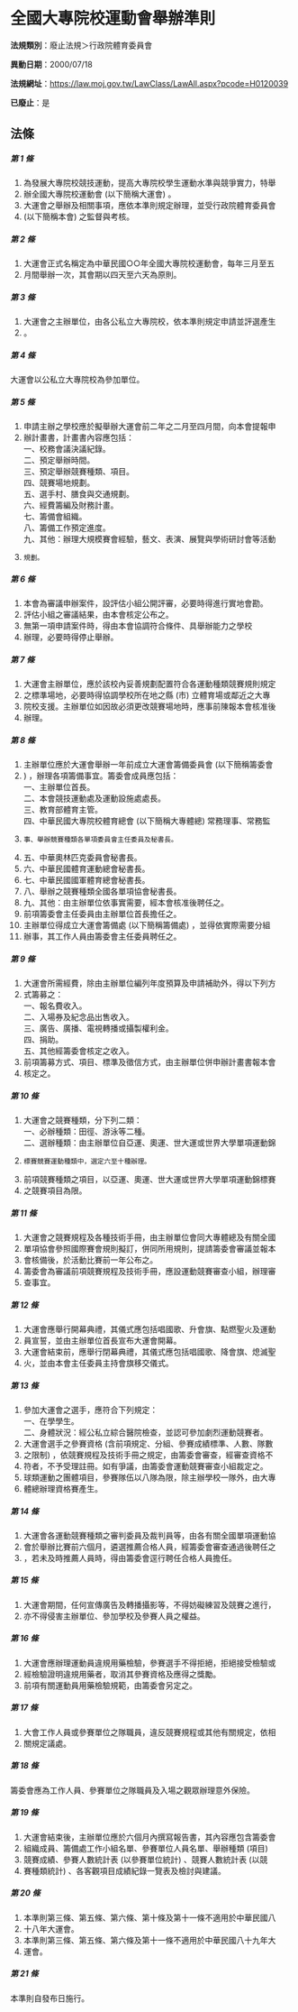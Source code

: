 # 全國大專院校運動會舉辦準則

**法規類別**：廢止法規＞行政院體育委員會

**異動日期**：2000/07/18  

**法規網址**：https://law.moj.gov.tw/LawClass/LawAll.aspx?pcode=H0120039

**已廢止**：是



## 法條
##### 第 1 條
1. 為發展大專院校競技運動，提高大專院校學生運動水準與競爭實力，特舉
1. 辦全國大專院校運動會 (以下簡稱大運會) 。
1. 大運會之舉辦及相關事項，應依本準則規定辦理，並受行政院體育委員會
1.  (以下簡稱本會) 之監督與考核。

##### 第 2 條
1. 大運會正式名稱定為中華民國○○年全國大專院校運動會，每年三月至五
1. 月間舉辦一次，其會期以四天至六天為原則。

##### 第 3 條
1. 大運會之主辦單位，由各公私立大專院校，依本準則規定申請並評選產生
1. 。

##### 第 4 條
大運會以公私立大專院校為參加單位。

##### 第 5 條
1. 申請主辦之學校應於擬舉辦大運會前二年之二月至四月間，向本會提報申
1. 辦計畫書，計畫書內容應包括：  
一、校務會議決議紀錄。  
二、預定舉辦時間。  
三、預定舉辦競賽種類、項目。  
四、競賽場地規劃。  
五、選手村、膳食與交通規劃。  
六、經費籌編及財務計畫。  
七、籌備會組織。  
八、籌備工作預定進度。  
九、其他：辦理大規模賽會經驗，藝文、表演、展覽與學術研討會等活動
1.     規劃。

##### 第 6 條
1. 本會為審議申辦案件，設評估小組公開評審，必要時得進行實地會勘。
1. 評估小組之審議結果，由本會核定公布之。
1. 無第一項申請案件時，得由本會協調符合條件、具舉辦能力之學校
1. 辦理，必要時得停止舉辦。

##### 第 7 條
1. 大運會主辦單位，應於該校內妥善規劃配置符合各運動種類競賽規則規定
1. 之標準場地，必要時得協調學校所在地之縣 (市) 立體育場或鄰近之大專
1. 院校支援。主辦單位如因故必須更改競賽場地時，應事前陳報本會核准後
1. 辦理。

##### 第 8 條
1. 主辦單位應於大運會舉辦一年前成立大運會籌備委員會 (以下簡稱籌委會
1. ) ，辦理各項籌備事宜。籌委會成員應包括：  
一、主辦單位首長。  
二、本會競技運動處及運動設施處處長。  
三、教育部體育主管。  
四、中華民國大專院校體育總會 (以下簡稱大專體總) 常務理事、常務監
1.     事、舉辦競賽種類各單項委員會主任委員及秘書長。
1. 五、中華奧林匹克委員會秘書長。
1. 六、中華民國體育運動總會秘書長。
1. 七、中華民國國軍體育總會秘書長。
1. 八、舉辦之競賽種類全國各單項協會秘書長。
1. 九、其他：由主辦單位依事實需要，經本會核准後聘任之。
1. 前項籌委會主任委員由主辦單位首長擔任之。
1. 主辦單位得成立大運會籌備處 (以下簡稱籌備處) ，並得依實際需要分組
1. 辦事，其工作人員由籌委會主任委員聘任之。

##### 第 9 條
1. 大運會所需經費，除由主辦單位編列年度預算及申請補助外，得以下列方
1. 式籌募之：  
一、報名費收入。  
二、入場券及紀念品出售收入。  
三、廣告、廣播、電視轉播或攝製權利金。  
四、捐助。  
五、其他經籌委會核定之收入。
1. 前項籌募方式、項目、標準及徵信方式，由主辦單位併申辦計畫書報本會
1. 核定之。

##### 第 10 條
1. 大運會之競賽種類，分下列二類：  
一、必辦種類：田徑、游泳等二種。  
二、選辦種類：由主辦單位自亞運、奧運、世大運或世界大學單項運動錦
1.     標賽競賽運動種類中，選定六至十種辦理。
1. 前項競賽種類之項目，以亞運、奧運、世大運或世界大學單項運動錦標賽
1. 之競賽項目為限。

##### 第 11 條
1. 大運會之競賽規程及各種技術手冊，由主辦單位會同大專體總及有關全國
1. 單項協會參照國際賽會規則擬訂，併同所用規則，提請籌委會審議並報本
1. 會核備後，於活動比賽前一年公布之。
1. 籌委會為審議前項競賽規程及技術手冊，應設運動競賽審查小組，辦理審
1. 查事宜。

##### 第 12 條
1. 大運會應舉行開幕典禮，其儀式應包括唱國歌、升會旗、點燃聖火及運動
1. 員宣誓，並由主辦單位首長宣布大運會開幕。
1. 大運會結束前，應舉行閉幕典禮，其儀式應包括唱國歌、降會旗、熄滅聖
1. 火，並由本會主任委員主持會旗移交儀式。

##### 第 13 條
1. 參加大運會之選手，應符合下列規定：  
一、在學學生。  
二、身體狀況：經公私立綜合醫院檢查，並認可參加劇烈運動競賽者。
1. 大運會選手之參賽資格 (含前項規定、分組、參賽成績標準、人數、隊數
1. 之限制) ，依競賽規程及技術手冊之規定，由籌委會審查，經審查資格不
1. 符者，不予受理註冊。如有爭議，由籌委會運動競賽審查小組裁定之。
1. 球類運動之團體項目，參賽隊伍以八隊為限，除主辦學校一隊外，由大專
1. 體總辦理資格賽產生。

##### 第 14 條
1. 大運會各運動競賽種類之審判委員及裁判員等，由各有關全國單項運動協
1. 會於舉辦比賽前六個月，遴選推薦合格人員，經籌委會審查通過後聘任之
1. ，若未及時推薦人員時，得由籌委會逕行聘任合格人員擔任。

##### 第 15 條
1. 大運會期間，任何宣傳廣告及轉播攝影等，不得妨礙練習及競賽之進行，
1. 亦不得侵害主辦單位、參加學校及參賽人員之權益。

##### 第 16 條
1. 大運會應辦理運動員違規用藥檢驗，參賽選手不得拒絕，拒絕接受檢驗或
1. 經檢驗證明違規用藥者，取消其參賽資格及應得之獎勵。
1. 前項有關運動員用藥檢驗規範，由籌委會另定之。

##### 第 17 條
1. 大會工作人員或參賽單位之隊職員，違反競賽規程或其他有關規定，依相
1. 關規定議處。

##### 第 18 條
籌委會應為工作人員、參賽單位之隊職員及入場之觀眾辦理意外保險。

##### 第 19 條
1. 大運會結束後，主辦單位應於六個月內撰寫報告書，其內容應包含籌委會
1. 組織成員、籌備處工作小組名單、參賽單位人員名單、舉辦種類 (項目)
1. 競賽成績、參賽人數統計表 (以參賽單位統計) 、競賽人數統計表 (以競
1. 賽種類統計) 、各客觀項目成績紀錄一覽表及檢討與建議。

##### 第 20 條
1. 本準則第三條、第五條、第六條、第十條及第十一條不適用於中華民國八
1. 十八年大運會。
1. 本準則第三條、第五條、第六條及第十一條不適用於中華民國八十九年大
1. 運會。

##### 第 21 條
本準則自發布日施行。


